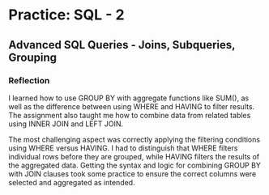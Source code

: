 # Practice: SQL - 2
## Advanced SQL Queries - Joins, Subqueries, Grouping

### Reflection

I learned how to use GROUP BY with aggregate functions like SUM(), as well as the difference between using WHERE and HAVING to filter results. The assignment also taught me how to combine data from related tables using INNER JOIN and LEFT JOIN. 

The most challenging aspect was correctly applying the filtering conditions using WHERE versus HAVING. I had to distinguish that WHERE filters individual rows before they are grouped, while HAVING filters the results of the aggregated data. Getting the syntax and logic for combining GROUP BY with JOIN clauses took some practice to ensure the correct columns were selected and aggregated as intended.
